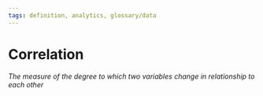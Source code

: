 ```yaml
---
tags: definition, analytics, glossary/data
---
```

#  Correlation
*The measure of the degree to which two variables change in relationship to each other*